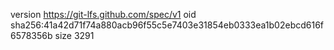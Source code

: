 version https://git-lfs.github.com/spec/v1
oid sha256:41a42d71f74a880acb96f55c5e7403e31854eb0333ea1b02ebcd616f6578356b
size 3291

